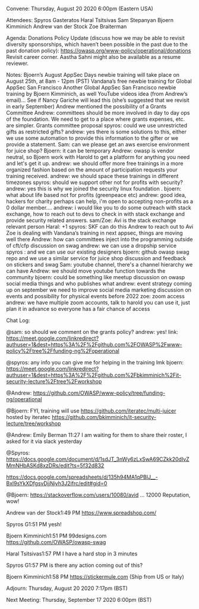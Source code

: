 Convene:
Thursday, August 20 2020
6:00pm (Eastern USA)


Attendees:
Spyros Gasteratos
Haral Tsitsivas
Sam Stepanyan
Bjoern Kimminich
Andrew van der Stock
Zoe Braiterman


Agenda:
Donations Policy Update (discuss how we may be able to revisit diversity sponsorships, which haven’t been possible in the past due to the past donation policy):  https://owasp.org/www-policy/operational/donations
Revisit career corner. Aastha Sahni might also be available as a resume reviewer. 

Notes:
Bjoern’s August AppSec Days newbie training will take place on August 25th, at 8am - 12pm (PST)
Vandana’s free newbie training for Global AppSec San Francisco
Another Global AppSec San Francisco newbie training by Bjoern Kimminich, as well
YouTube videos idea (from Andrew’s email)... See if Nancy Gariche will lead this (she’s suggested that we revisit in early September)
Andrew mentioned the possibility of a Grants Committee
Andrew: committees should be more involved in day to day ops of the foundation. We need to get to a place where grants expenses, etc. are simpler. Grants committee proposal
spyros: could we use unrestricted gifts as restricted gifts?
andrew: yes there is some solutions to this, either we use some automation to provide this information to the gifter or we provide a statement.
Sam: can we please get an aws exercise environment for juice shop?
Bjoern: it can be temporary
Andrew: owasp is vendor neutral, so Bjoern work with Harold to get a platform for anything you need and let's get it up.
<technical discussion on how to do this>
<discussion based on details on this>
andrew: we should offer more free trainings in a more organized fashion based on the amount of participation requests your training received.
andrew: we should space these trainings in different timezones
spyros: should we support other not for profits with security?
andrew: yes this is why we joined the security linux foundation .
bjoern: what about life based not for profits (greenpeace etc)
andrew: good idea, hackers for charity perhaps can help, i'm open to accepting non-profits as a 0 dollar member…. <discussion on how to do this>
andrew: i would like you to do some outreach with stack exchange, how to reach out to devs to check in with stack exchange and provide security related answers.
sam/Zoe: Avi is the stack exchange relevant person
Haral: +1
spyros: SKF can do this
Andrew to reach out to Avi
Zoe is dealing with Vandana’s training in next appsec, things are moving well there
Andrew: how can committees inject into the programming outside of cft/cfp
discussion on swag
andrew: we can use a dropship service
spyros : and we can use our existing designers
bjoern: github owasp swag repo and we use a similar service for juice shop
discussion and feedback on stickers and swag
Sam: youtube channel, there's a channel hierarchy we can have
Andrew: we should move youtube function towards the community
bjoern: could be something like meetup
discussion on owasp social media things and who publishes what
andrew: event strategy coming up on september
we need to improve social media marketing
discussion on events and possibility for physical events before 2022
zoe: zoom access
andrew: we have multiple zoom accounts, talk to harold you can use it, just plan it in advance so everyone has a fair chance of access



Chat Log:


@sam: so should we comment on the grants policy?
andrew: yes!  link: https://meet.google.com/linkredirect?authuser=1&dest=https%3A%2F%2Fgithub.com%2FOWASP%2Fwww-policy%2Ftree%2Ffunding-ng%2Foperational 

@spyros: any info you can give me for helping in the training lmk
bjoern: https://meet.google.com/linkredirect?authuser=1&dest=https%3A%2F%2Fgithub.com%2Fbkimminich%2Fit-security-lecture%2Ftree%2Fworkshop 

@Andrew:
https://github.com/OWASP/www-policy/tree/funding-ng/operational 

@Bjoern:  FYI, training will use https://github.com/iteratec/multi-juicer hosted by iteratec
https://github.com/bkimminich/it-security-lecture/tree/workshop

@Andrew:  Emily Berman  11:27
I am waiting for them to share their roster, I asked for it via slack yesterday 

@Spyros:
https://docs.google.com/document/d/1sdJT_3nWy6zLxSwA69CZkk20dIvZMmNHbASKd8xzDRs/edit?ts=5f32d832

https://docs.google.com/spreadsheets/d/135h94MA1qPBlJ__-Bxl9sYkXDfgsvDjjNiyh3J2ifrc/edit#gid=0

@Bjoern:   https://stackoverflow.com/users/10080/avid ... 12000 Reputation, wow!

Andrew van der Stock1:49 PM
https://www.spreadshop.com/

Spyros G1:51 PM
yesh!

Bjoern Kimminich1:51 PM
99designs.com
https://github.com/OWASP/owasp-swag

Haral Tsitsivas1:57 PM
I have a hard stop in 3 minutes

Spyros G1:57 PM
is there any action coming out of this?

Bjoern Kimminich1:58 PM
https://stickermule.com
(Ship from US or Italy)



Adjourn:
Thursday, August 20 2020
7:17pm (BST)

Next Meeting:
Thursday, September 17 2020
6:00pm (BST)

